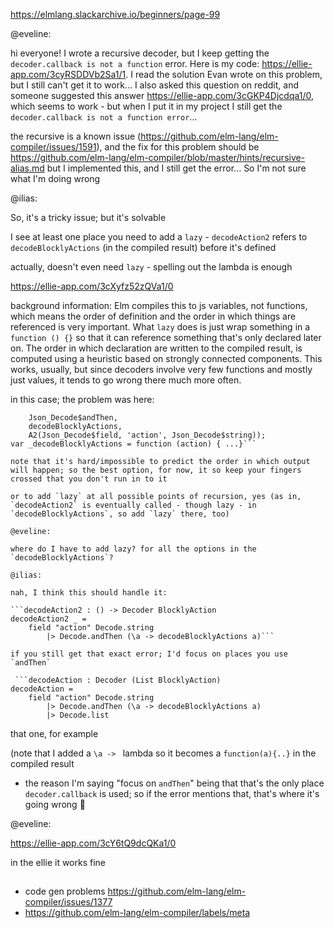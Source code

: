 https://elmlang.slackarchive.io/beginners/page-99

@eveline:

hi everyone! I wrote a recursive decoder, but I keep getting the `decoder.callback is not a function` error. Here is my code: https://ellie-app.com/3cyRSDDVb2Sa1/1. I read the solution Evan wrote on this problem, but I still can't get it to work... I also asked this question on reddit, and someone suggested this answer https://ellie-app.com/3cGKP4Djcdqa1/0, which seems to work - but when I put it in my project I still get the `decoder.callback is not a function error`...

the recursive is a known issue (https://github.com/elm-lang/elm-compiler/issues/1591), and the fix for this problem should be https://github.com/elm-lang/elm-compiler/blob/master/hints/recursive-alias.md but I implemented this, and I still get the error... So I'm not sure what I'm doing wrong

@ilias:

So, it's a tricky issue; but it's solvable

I see at least one place you need to add a `lazy` - `decodeAction2` refers to `decodeBlocklyActions` (in the compiled result) before it's defined

actually, doesn't even need `lazy` - spelling out the lambda is enough

https://ellie-app.com/3cXyfz52zQVa1/0
 

background information: Elm compiles this to js variables, not functions, which means the order of definition and the order in which things are referenced is very important. What `lazy` does is just wrap something in a `function () {}` so that it can reference something that's only declared later on. The order in which declaration are written to the compiled result, is computed using a heuristic based on strongly connected components. This works, usually, but since decoders involve very few functions and mostly just values, it tends to go wrong there much more often.

in this case; the problem was here:

```var decodeAction2 = A2(
    Json_Decode$andThen,
    decodeBlocklyActions,
    A2(Json_Decode$field, 'action', Json_Decode$string));
var _decodeBlocklyActions = function (action) { ...}```

note that it's hard/impossible to predict the order in which output will happen; so the best option, for now, it so keep your fingers crossed that you don't run in to it

or to add `lazy` at all possible points of recursion, yes (as in, `decodeAction2` is eventually called - though lazy - in `decodeBlocklyActions`, so add `lazy` there, too)

@eveline:

where do I have to add lazy? for all the options in the `decodeBlocklyActions`?

@ilias:

nah, I think this should handle it:

```decodeAction2 : () -> Decoder BlocklyAction
decodeAction2 _ =
    field "action" Decode.string
        |> Decode.andThen (\a -> decodeBlocklyActions a)```

if you still get that exact error; I'd focus on places you use `andThen`

 ```decodeAction : Decoder (List BlocklyAction)
decodeAction =
    field "action" Decode.string
        |> Decode.andThen (\a -> decodeBlocklyActions a)
        |> Decode.list
```

that one, for example

(note that I added a `\a -> ` lambda so it becomes a `function(a){..}` in the compiled result

- the reason I'm saying "focus on `andThen`" being that that's the only place `decoder.callback` is used; so if the error mentions that, that's where it's going wrong :slightly_smiling_face:

@eveline:

https://ellie-app.com/3cY6tQ9dcQKa1/0

in the ellie it works fine

##

- code gen problems https://github.com/elm-lang/elm-compiler/issues/1377
- https://github.com/elm-lang/elm-compiler/labels/meta
